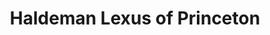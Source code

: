---
title: "Haldeman Lexus of Princeton"
url: /lawrence-twp/haldeman-lexus-of-princeton/
shop: Autohaus
---